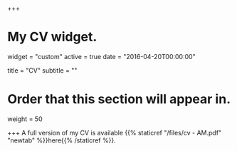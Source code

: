 +++
# My CV widget.
widget = "custom"
active = true
date = "2016-04-20T00:00:00"

title = "CV"
subtitle = ""

# Order that this section will appear in.
weight = 50


+++
A full version of my CV is available {{% staticref "/files/cv - AM.pdf" "newtab" %}}here{{% /staticref %}}.
